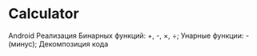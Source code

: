 # Calculator
Android
Реализация Бинарных функций: +, -, ×, ÷;
Унарные функции: - (минус);
Декомпозиция кода
